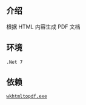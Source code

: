 ## 介绍

根据 HTML 内容生成 PDF 文档

## 环境

`.Net 7`

## 依赖

[`wkhtmltopdf.exe`](https://wkhtmltopdf.org/index.html)


